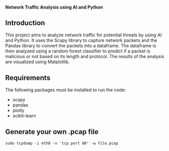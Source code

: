 #### Network Traffic Analysis using AI and Python
## Introduction
This project aims to analyze network traffic for potential threats by using AI and Python. It uses the Scapy library to capture network packets and the Pandas library to convert the packets into a dataframe. The dataframe is then analyzed using a random forest classifier to predict if a packet is malicious or not based on its length and protocol. The results of the analysis are visualized using Matplotlib.

## Requirements
The following packages must be installed to run the code:

- scapy
- pandas
- plotly
- scikit-learn

## Generate your own .pcap file
`` sudo tcpdump -i eth0 -n 'tcp port 80' -w file.pcap ``
